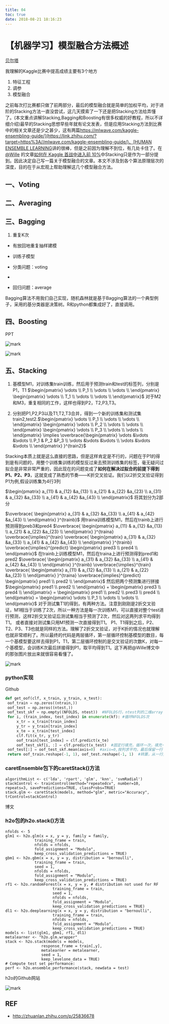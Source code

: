 ```yaml
---
title: 04 
toc: true
date: 2018-08-21 18:16:23
---
```

# 【机器学习】模型融合方法概述

[贝尔塔](https://www.zhihu.com/people/denotepython)

我理解的Kaggle比赛中提高成绩主要有3个地方

1. 特征工程
2. 调参
3. 模型融合



之前每次打比赛都只做了前两部分，最后的模型融合就是简单的加权平均，对于进阶的Stacking方法一直没尝试，这几天摸索了一下还是把Stacking方法给弄懂了。(本文重点讲解Stacking,Bagging和Boosting有很多权威的好教程，所以不详细介绍)最早的Stacking思想早些年就有论文发表，但是应用Stacking方法到比赛中的相关文章还是少之甚少，这有两篇[https://mlwave.com/kaggle-ensembling-guide/](https://link.zhihu.com/?target=https%3A//mlwave.com/kaggle-ensembling-guide/)、[HUMAN ENSEMBLE LEARNING](https://link.zhihu.com/?target=https%3A//mlwave.com/human-ensemble-learning/)讲的很棒，但是之前因为理解不到位，有几处卡住了。在[@Wille](http://www.zhihu.com/people/dichotomy42) 的文章[如何在 Kaggle 首战中进入前 10%](https://link.zhihu.com/?target=https%3A//dnc1994.com/2016/04/rank-10-percent-in-first-kaggle-competition/)中Stacking只是作为一部分提到。因此决定自己写一篇关于模型融合的文章。本文不涉及到各个算法原理层次的深度，目的在于从宏观上帮助理解这几个模型融合方法。

## **一、Voting**




## **二、Averaging**



## **三、Bagging**

1. 重复K次



- 有放回地重复抽样建模
- 训练子模型





- 分类问题：voting

-

- 回归问题：average



Bagging算法不用我们自己实现，随机森林就是基于Bagging算法的一个典型例子，采用的基分类器是决策树。R和python都集成好了，直接调用。

## **四、Boosting**

PPT



![mark](http://pacdb2bfr.bkt.clouddn.com/blog/image/180803/3bejDeLGHc.png?imageslim)

![mark](http://pacdb2bfr.bkt.clouddn.com/blog/image/180803/GbIeDELjff.png?imageslim)




## 五、Stacking


1. 基模型M1，对训练集train训练，然后用于预测train和test的标签列，分别是P1，T1
$\begin{pmatrix} \vdots  \\ P_1   \\ \vdots  \\ \vdots  \\ \end{pmatrix} \begin{pmatrix} \vdots  \\ T_1   \\ \vdots  \\ \vdots  \\ \end{pmatrix}$
对于M2和M3，重复相同的工作，这样也得到P2，T2,P3,T3。

2. 分别把P1,P2,P3以及T1,T2,T3合并，得到一个新的训练集和测试集train2,test2.$\begin{pmatrix} \vdots  \\ P_1   \\ \vdots  \\ \vdots  \\ \end{pmatrix} \begin{pmatrix} \vdots  \\ P_2   \\ \vdots  \\ \vdots  \\ \end{pmatrix} \begin{pmatrix} \vdots  \\ P_3   \\ \vdots  \\ \vdots  \\ \end{pmatrix} \implies \overbrace{\begin{pmatrix} \vdots &\vdots  &\vdots \\ P_1 & P_2 &P_3   \\ \vdots  &\vdots &\vdots \\ \vdots &\vdots &\vdots  \\ \end{pmatrix} }^{train2}$


Stacking本质上就是这么直接的思路，但是这样肯定是不行的，问题在于P1的得到是有问题的，用整个训练集训练的模型反过来去预测训练集的标签，毫无疑问过拟合是非常非常严重的，因此现在的问题变成了**如何在解决过拟合的前提下得到P1、P2、P3**，这就变成了熟悉的节奏——K折交叉验证。我们以2折交叉验证得到P1为例,假设训练集为4行3列

$\begin{pmatrix} a_{11} & a_{12} &a_{13}  \\ a_{21} & a_{22} &a_{23}  \\ a_{31} & a_{32} &a_{33}  \\ a_{41} & a_{42} &a_{43}  \\ \end{pmatrix}$
将其划分为2部分

$\overbrace{ \begin{pmatrix} a_{31} & a_{32} &a_{33}  \\ a_{41} & a_{42} &a_{43}  \\ \end{pmatrix} }^{trainb}$
用traina训练模型M1，然后在trainb上进行预测得到preb3和pred4
$\overbrace{ \begin{pmatrix} a_{11} & a_{12} &a_{13}  \\ a_{21} & a_{22} &a_{23}  \\ \end{pmatrix} }^{traina} \overbrace{\implies}^{train} \overbrace{ \begin{pmatrix} a_{31} & a_{32} &a_{33}  \\ a_{41} & a_{42} &a_{43}  \\ \end{pmatrix} }^{trainb} \overbrace{\implies}^{predict} \begin{pmatrix} pred3  \\ pred4   \\ \end{pmatrix}$
在trainb上训练模型M1，然后在traina上进行预测得到pred1和pred2
$\overbrace{ \begin{pmatrix} a_{31} & a_{32} &a_{33}  \\ a_{41} & a_{42} &a_{43}  \\ \end{pmatrix} }^{trainb} \overbrace{\implies}^{train} \overbrace{ \begin{pmatrix} a_{11} & a_{12} &a_{13}  \\ a_{21} & a_{22} &a_{23}  \\ \end{pmatrix} }^{traina} \overbrace{\implies}^{predict} \begin{pmatrix} pred1  \\ pred2   \\ \end{pmatrix}$
然后把两个预测集进行拼接
$\begin{pmatrix} pred1  \\ pred2   \\ \end{pmatrix} + \begin{pmatrix} pred3  \\ pred4   \\ \end{pmatrix} = \begin{pmatrix} pred1  \\ pred2   \\ pred3  \\ pred4   \\ \end{pmatrix} = \begin{pmatrix} \vdots  \\ P_1   \\ \vdots  \\ \vdots  \\ \end{pmatrix}$
对于测试集T1的得到，有两种方法。注意到刚刚是2折交叉验证，M1相当于训练了2次，所以一种方法是每一次训练M1，可以直接对整个test进行预测，这样2折交叉验证后测试集相当于预测了2次，然后对这两列求平均得到T1。
或者直接对测试集只用M1预测一次直接得到T1。
P1、T1得到之后，P2、T2、P3、T3也就是同样的方法。理解了2折交叉验证，对于K折的情况也就理解也就非常顺利了。所以最终的代码是两层循环，第一层循环控制基模型的数目，每一个基模型要这样去得到P1，T1，第二层循环控制的是交叉验证的次数K，对每一个基模型，会训练K次最后拼接得到P1，取平均得到T1。这下再把@Wille博文中的那张图片放出来就很容易看懂了。

![mark](http://pacdb2bfr.bkt.clouddn.com/blog/image/180803/hHe5ChAHaf.png?imageslim)


### python实现

Github

```python
def get_oof(clf, x_train, y_train, x_test):
 oof_train = np.zeros((ntrain,))
 oof_test = np.zeros((ntest,))
 oof_test_skf = np.empty((NFOLDS, ntest))  #NFOLDS行，ntest列的二维array
 for i, (train_index, test_index) in enumerate(kf): #循环NFOLDS次
     x_tr = x_train[train_index]
     y_tr = y_train[train_index]
     x_te = x_train[test_index]
     clf.fit(x_tr, y_tr)
     oof_train[test_index] = clf.predict(x_te)
     oof_test_skf[i, :] = clf.predict(x_test)  #固定行填充，循环一次，填充一行
 oof_test[:] = oof_test_skf.mean(axis=0)  #axis=0,按列求平均，最后保留一行
 return oof_train.reshape(-1, 1), oof_test.reshape(-1, 1)  #转置，从一行变为一列
```



### caretEnsemble包下的caretStack()方法

```
algorithmList <- c('lda', 'rpart', 'glm', 'knn', 'svmRadial')
stackControl <- trainControl(method="repeatedcv", number=10, repeats=3, savePredictions=TRUE, classProbs=TRUE)
stack.glm <- caretStack(models, method="glm", metric="Accuracy", trControl=stackControl)
```

博文

### h2o包的h2o.stack()方法

```
nfolds <- 5
glm1 <- h2o.glm(x = x, y = y, family = family,
             training_frame = train,
             nfolds = nfolds,
             fold_assignment = "Modulo",
             keep_cross_validation_predictions = TRUE)
gbm1 <- h2o.gbm(x = x, y = y, distribution = "bernoulli",
             training_frame = train,
             seed = 1,
             nfolds = nfolds,
             fold_assignment = "Modulo",
             keep_cross_validation_predictions = TRUE)
rf1 <- h2o.randomForest(x = x, y = y, # distribution not used for RF
                     training_frame = train,
                     seed = 1,
                     nfolds = nfolds,
                     fold_assignment = "Modulo",
                     keep_cross_validation_predictions = TRUE)
dl1 <- h2o.deeplearning(x = x, y = y, distribution = "bernoulli",
                     training_frame = train,
                     nfolds = nfolds,
                     fold_assignment = "Modulo",
                     keep_cross_validation_predictions = TRUE)
models <- list(glm1, gbm1, rf1, dl1)
metalearner <- "h2o.glm.wrapper"
stack <- h2o.stack(models = models,
                response_frame = train[,y],
                metalearner = metalearner,
                seed = 1,
                keep_levelone_data = TRUE)
# Compute test set performance:
perf <- h2o.ensemble_performance(stack, newdata = test)
```

h2o的Github网站



![mark](http://pacdb2bfr.bkt.clouddn.com/blog/image/180803/GDFF1al4mB.png?imageslim)




## REF

-  http://zhuanlan.zhihu.com/p/25836678
